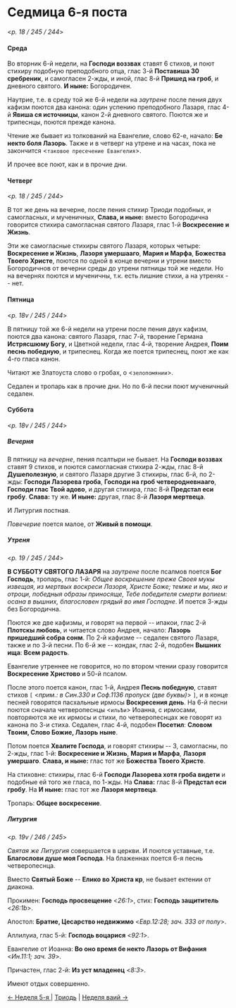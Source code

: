 
# Седмица 6-я поста

<*p. 18 / 245 / 244*>

#### Среда

Во вторник 6-й недели, на **Господи воззвах** ставят 6 стихов, и поют стихиру подобную преподобного отца,
глас 3-й **Поставиша 30 сребреник**, и самогласен 2-жды, и иной, глас 8-й **Пришед на гроб**, и
дневного святого. **И ныне:** Богородичен.

Наутрие, т.е. в среду той же 6-й недели на *заутрене* после пения двух кафизм поются два канона:
один успению преподобного Лазаря, глас 4-й **Явиша ся источницы**, канон 2-й дневного святого.
Поются же и трипеснцы, поются прежде канона.

Чтение же бывает из толкований на Евангелие, слово 62-е, начало: **Бе некто боля Лазорь**. Также и
в четверг на утрене и на часах, пока не закончится <`таковое пресечение Евангелия`>.

И прочее все поют, как и в прочие дни.

#### Четверг

<*p. 18 / 245 / 244*>

В тот же день на вечерне, после пения стихир Триоди подобных, и самогласных, и мученичных,
**Слава, и ныне:** вместо Богородична говорится стихира самогласная святого Лазаря, глас 1-й
**Воскресение и Жизнь**.

Эти же самогласные стихиры святого Лазаря, которых четыре: **Воскресение и Жизнь**,  **Лазоря умершааго**,
**Мария и Марфа**, **Божества Твоего Христе**, поются по одной в конце вечерни и утрени вместо
Богородичнов от вечерни среды до утрени пятницы той же недели. Но на вечернях поются и мученичны,
т.к. есть лишние стихи, а на утренях -- нет.

#### Пятница

<*p. 18v / 245 / 244*>

В пятницу той же 6-й недели на утрени после пения двух кафизм, поются два канона: святого Лазаря,
глас 7-й, творение Германа **Истрясшюму Богу**, и Цветной недели, глас 4-й, творение Андрея,
**Поим песнь победную**, и трипеснец. Когда же поется трипеснец, поют же как 4-го гласа канон.

Читают же Златоуста слово о гробах, о <`зелопомянии`>.

Седален и тропарь как в прочие дни. Но по 6-й песни поют мученичный седален.

#### Суббота

<*p. 18v / 245 / 244*>

##### Вечерня

В пятницу на *вечерне*, пения псалтыри не бывает. На **Господи воззвах** ставят 9 стихов, и поются
самогласная стихира 2-жды, глас 8-й **Душеполезную**, и святого Лазаря другие 3 стихиры, глас 6-й, по 2-жды:
**Господи Лазорева гроба**, **Господи на гроб четверодневнааго**, **Господи глас Твой адово**, и другая
стихира, глас 8-й **Предстал еси гробу**. **Слава:** ту же. **И ныне:** другая, глас 8-й **Лазоря мертвеца**.

И Литургия постная.

*Повечерие* поется малое, от **Живый в помощи**.

##### Утреня

<*p. 19 / 245 / 244*>

**В СУББОТУ СВЯТОГО ЛАЗАРЯ** на *заутрене* после псалмов поется **Бог Господь**, тропарь, глас 1-й:
*Общее воскрешение преже Своея мукы извещая, из мертвых воскреси Лазоря, Христе Боже; темже и мы,
яко и отроци, победныя образы приносяще, Тебе победителя смерти вопием: осана в вышних, благословен
грядый во имя Господне*. И поется 3-жды без Богородична.

Поются же две кафизмы, и говорят на первой -- ипакои, глас 2-й **Плотскы любовь**, и читается слово
Андрея, начало: **Лазорь пришедший собра сонм**.
По 2-й кафизме -- седален святого Лазаря, также и по 3-й песни.
По 6-й же -- кондак, глас 2-й, подобен **Вышних ища**: **Всем радость**.

Евангелие утреннее не говорится, но по втором чтении сразу говорится **Воскресение Христово**
и 50-й псалом.

После этого поется канон, глас 1-й, Андрея **Песнь победную**, ставят стихов
`[` <*прим.: в Син.330 и Соф.1136 пропуск (две буквы)*> `]`, и в конце песней говорятся пасхальные
ирмосы **Воскресения день**.
На 6-й песни поются сначала четверопеснцы <`ильѢи`> Иоанна, с ирмосами, повторяются же их ирмосы и стихи,
по четверопеснцах же говорят из канона по 3-и стиха.
Седален, глас 4-й, подобен **Посетил**: **Словом Твоим, Слово Божие, Лазорь ныне**.

Потом поется **Хвалите Господа**, и говорят стихиры -- 3, самогласны, по 2-жды, глас 1-й: **Воскресение и Жизнь**,
**Мария и Марфа**, **Лазоря умершаго**. **Слава, и ныне:** глас тот же **Божества Твоего Христе**.

На стиховне: стихиры, глас 6-й **Господи Лазорева хотя гроба видети** и подобные ей того же гласа, по 1-жды.
На **Слава:** глас 8-й **Предстал еси гробу**. На **И ныне:** глас тот же **Лазоря мертвеца**.

Тропарь: **Общее воскресение**.

##### Литургия

<*p. 19v / 246 / 245*>

*Святая же Литургия* совершается в церкви. И поются уставные, т.е. **Благослови душе моя Господа**.
На блаженнах поется 6-я песнь четверопеснца.

Вместо **Святый Боже** -- **Елико во Христа кр**, не бывает ектении от диакона.

Прокимен: **Господь просвещение** <*26:1*>, стих: **Господь защититель** <*26:1b*>.

Апостол: **Братие, Цесарство недвижимо** <*Евр.12:28; зач. 333 от полу*>.

Аллилуиа, глас 5-й: **Господь воцарися** <*92:1*>.

Евангелие от Иоанна: **Во оно время бе некто Лазорь от Вифания** <*Ин.11:1; зач. 39*>.

Причастен, глас 2-й: **Из уст младенец** <*8:3*>.

Имеют отдых совершенно.

[← Неделя 5-я ](A_16_AST_sunday5.md) | [Триодь](README.md#6-я-седмица) | [Неделя ваий →](A_18_AST_sunday6_palm.md)
